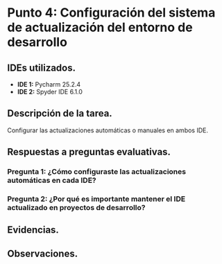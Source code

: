 # Punto 4: Configuración del sistema de actualización del entorno de desarrollo

## IDEs utilizados.
- **IDE 1:** Pycharm 25.2.4
- **IDE 2:** Spyder IDE 6.1.0

## Descripción de la tarea.
Configurar las actualizaciones automáticas o manuales en ambos IDE.

## Respuestas a preguntas evaluativas.
### Pregunta 1: ¿Cómo configuraste las actualizaciones automáticas en cada IDE?

### Pregunta 2: ¿Por qué es importante mantener el IDE actualizado en proyectos de desarrollo?

## Evidencias.

## Observaciones.